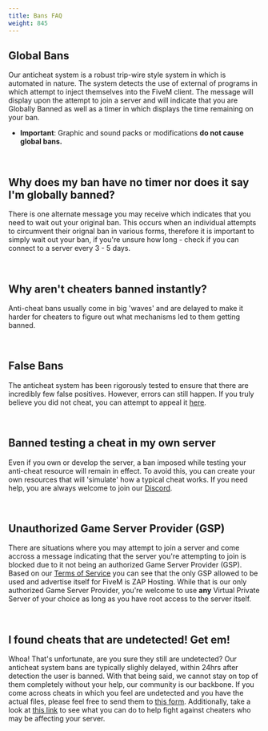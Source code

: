 ```yaml
---
title: Bans FAQ
weight: 845
---
```


Global Bans
-----------
Our anticheat system is a robust trip-wire style system in which is automated in nature. The system detects the use of external of programs in which attempt to inject themselves into the FiveM client. The message will display upon the attempt to join a server and will indicate that you are Globally Banned as well as a timer in which displays the time remaining on your ban.
- **Important**: Graphic and sound packs or modifications **do not cause global bans.**

<br/>

Why does my ban have no timer nor does it say I'm globally banned?
------------------------------------------------------------------
There is one alternate message you may receive which indicates that you need to wait out your original ban. This occurs when an individual attempts to circumvent their orignal ban in various forms, therefore it is important to simply wait out your ban, if you're unsure how long - check if you can connect to a server every 3 - 5 days.

<br/>

Why aren't cheaters banned instantly?
-------------------------------------
Anti-cheat bans usually come in big 'waves' and are delayed to make it harder for cheaters to figure out what mechanisms led to them getting banned.

<br/>

False Bans
----------
The anticheat system has been rigorously tested to ensure that there are incredibly few false positives. However, errors can still happen. If you truly believe you did not cheat, you can attempt to appeal it [here](https://support.cfx.re/hc/en-us/requests/new?ticket_form_id=1900000367054).

<br/>

Banned testing a cheat in my own server
----------
Even if you own or develop the server, a ban imposed while testing your anti-cheat resource will remain in effect. To avoid this, you can create your own resources that will 'simulate' how a typical cheat works. If you need help, you are always welcome to join our [Discord](discord.gg/fivem).

<br/>

Unauthorized Game Server Provider (GSP)
---------------------------------------
There are situations where you may attempt to join a server and come accross a message indicating that the server you're attempting to join is blocked due to it not being an authorized Game Server Provider (GSP). Based on our [Terms of Service](https://fivem.net/terms) you can see that the only GSP allowed to be used and advertise itself for FiveM is ZAP Hosting.
While that is our only authorized Game Server Provider, you're welcome to use **any** Virtual Private Server of your choice as long as you have root access to the server itself. 

<br/>

I found cheats that are undetected! Get em!
-------------------------------------------
Whoa! That's unfortunate, are you sure they still are undetected? Our anticheat system bans are typically slighly delayed, within 24hrs after detection the user is banned. With that being said,
we cannot stay on top of them completely without your help, our community is our backbone. If you come across cheats in which you feel are undetected and you have the actual files, please feel free to send
them to [this form](https://support.cfx.re/hc/en-us/requests/new?ticket_form_id=1900000367874). Additionally, take a look at [this link](https://docs.fivem.net/docs/support/resource-faq/#what-can-i-do-against-cheaters) to see what you can do to help 
fight against cheaters who may be affecting your server.
